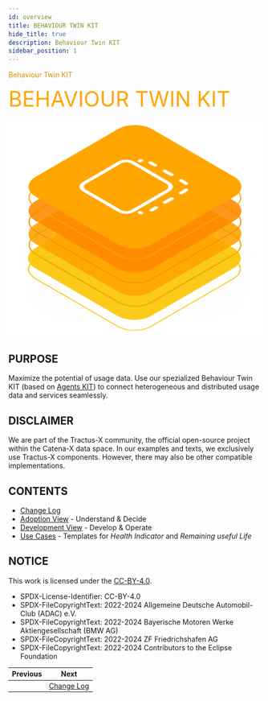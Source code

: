 ```yaml
---
id: overview
title: BEHAVIOUR TWIN KIT
hide_title: true
description: Behaviour Twin KIT
sidebar_position: 1
---
```


<!-- DEACTIVATED FOR DOCUSAURUS FROM HERE -->

<span style="font-size:14px;color:rgb(222,140,0);">Behaviour Twin KIT</span>

<!-- DEACTIVATED FOR DOCUSAURUS TO HERE -->

<!-- VARIANT FOR DOCUSAURUS FROM HERE

<div style={{fontSize:60, color:'rgb(255,166,1)', marginBottom:8, marginTop:0, paddingTop:0}}>BEHAVIOUR TWIN KIT</div>

![Behaviour Twin KIT banner](/img/kit-icons/behaviour-twin-kit-icon.svg)

VARIANT FOR DOCUSAURUS TO HERE -->

<!-- DEACTIVATED FOR DOCUSAURUS FROM HERE -->

<div style="font-size:42px;color:rgb(255,166,1);margin-bottom:15px;margin-top:0px;padding-top:0px">BEHAVIOUR TWIN KIT</div>

![Behaviour Twin KIT banner](../../../static/img/kit-icons/behaviour-twin-kit-icon.svg)

<!-- DEACTIVATED FOR DOCUSAURUS TO HERE -->

<!-- END OF HEADER -->

## PURPOSE

Maximize the potential of usage data. Use our spezialized Behaviour Twin KIT (based on [Agents KIT](../knowledge-agents/adoption-view/intro.md)) to connect heterogeneous and distributed usage data and services seamlessly.

## DISCLAIMER

We are part of the Tractus-X community, the official open-source project within the Catena-X data space.
In our examples and texts, we exclusively use Tractus-X components. However, there may also be other compatible implementations.

## CONTENTS

- [Change Log](changelog.md)
- [Adoption View](adoption-view/overview.md) - Understand & Decide
- [Development View](development-view/overview.md) - Develop & Operate
- [Use Cases](use-cases/overview.md) - Templates for *Health Indicator* and *Remaining useful Life*

## NOTICE

This work is licensed under the [CC-BY-4.0](https://creativecommons.org/licenses/by/4.0/legalcode).

- SPDX-License-Identifier: CC-BY-4.0
- SPDX-FileCopyrightText: 2022-2024 Allgemeine Deutsche Automobil-Club (ADAC) e.V.
- SPDX-FileCopyrightText: 2022-2024 Bayerische Motoren Werke Aktiengesellschaft (BMW AG)
- SPDX-FileCopyrightText: 2022-2024 ZF Friedrichshafen AG
- SPDX-FileCopyrightText: 2022-2024 Contributors to the Eclipse Foundation

<!-- START OF FOOTER -->

<!-- DEACTIVATED FOR DOCUSAURUS FROM HERE -->

| Previous | Next |
| -------- | ---- |
|  | [Change Log](changelog.md) |

<!-- DEACTIVATED FOR DOCUSAURUS TO HERE -->
